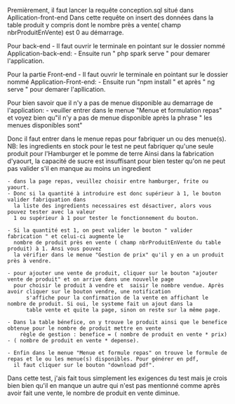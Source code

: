 Premièrement, il faut lancer la requête conception.sql situé dans Apllication-front-end
Dans cette requête on insert des données dans la table produit y compris dont le nombre près a 
vente( champ nbrProduitEnVente) est 0 au démarrage.

Pour back-end
	- Il faut ouvrir le terminale en pointant sur le dossier nommé Application-back-end: 
	- Ensuite run " php spark serve " pour demarer l'application.

Pour la partie Front-end
	- Il faut ouvrir le terminale en pointant sur le dossier nommé Application-Front-end: 
	- Ensuite run "npm install " et après " ng serve " pour demarer l'apllication.

Pour bien savoir que il n'y a pas de menue disponible au demarrage de l'application:
	- veuiller entrer dans le menue "Menue et formulation repas" et voyez bien qu"il n'y a pas de 
	  menue disponible après la phrase " les menues disponibles sont"
	
Donc il faut entrer dans le menue repas pour fabriquer un ou des menue(s).
	NB: les ingredients en stock pour le test ne peut fabriquer qu'une seule produit pour l'Hamburger et le pomme de terre
	    Ainsi dans la fabrication d'yaourt, la capacité de sucre est insuffisant pour bien tester qu'on ne peut pas valider
            s'il en manque au moins un ingredient

	- dans la page repas, veuillez choisir entre hamburger, frite ou yaourt.
	- Donc si la quantité à introduire est donc supérieur à 1, le bouton valider fabriquation dans 
	  la liste des ingredients necessaires est désactiver, alors vous pouvez tester avec la valeur 
	  1 ou supérieur à 1 pour tester le fonctionnement du bouton.

	- Si la quantité est 1, on peut valider le bouton " valider fabrication " et celui-ci augmente le 
	  nombre de produit près en vente ( champ nbrProduitEnVente du table produit) à 1. Ansi vous pouvez
	  la vérifier dans le menue "Gestion de prix" qu'il y en a un produit près à vendre.

	- pour ajouter une vente de produit, cliquer sur le bouton "ajouter vente de produit" et on arrive dans une nouvelle page
	  pour choisir le produit à vendre et  saisir le nombre vendue. Après avoir cliquer sur le bouton vendre, une notification 
          s'affiche pour la confirmation de la vente en affichant le nombre de produit. Si oui, le systeme fait un ajout dans la 
          table vente et quite la page, sinon on reste sur la même page.

	- Dans la table bénefice, on y trouve le produit ainsi que le benefice obtenue pour le nombre de produit mettre en vente
		règle de gestion : benefice = ( nombre de produit en vente * prix) - ( nombre de produit en vente * depense).

	- Enfin dans le menue "Menue et formule repas" on trouve le formule de repas et le ou les menue(s) disponibles. Pour générer en pdf, 
	  il faut cliquer sur le bouton "download pdf".

Dans cette test, j'ais fait tous simplement les exigences du test mais je crois bien bien qu'il en manque un autre qui n'est pas mentionné comme après 
avoir fait une vente, le nombre de produit en vente diminue. 

	


	

	